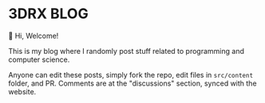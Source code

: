 # 3DRX BLOG

👋 Hi, Welcome!

This is my blog where I randomly post stuff related to programming and computer science.

Anyone can edit these posts, simply fork the repo, edit files in `src/content` folder, and PR.
Comments are at the "discussions" section, synced with the website.

